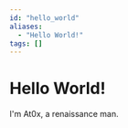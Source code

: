 ```yaml
---
id: "hello_world"
aliases:
  - "Hello World!"
tags: []
---
```


# Hello World!

I'm At0x, a renaissance man.
